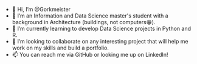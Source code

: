 - 👋 Hi, I’m @Gorkmeister
- 👀 I’m an Information and Data Science master's student with a background in Architecture (buildings, not computers😁).
- 🌱 I’m currently learning to develop Data Science projects in Python and R.
- 💞️ I’m looking to collaborate on any interesting project that will help me work on my skills and build a portfolio.
- 📫 You can reach me via GitHub or looking me up on LinkedIn!

<!---
Gorkmeister/Gorkmeister is a ✨ special ✨ repository because its `README.md` (this file) appears on your GitHub profile.
You can click the Preview link to take a look at your changes.
--->

